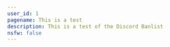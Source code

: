 ```yaml
---
user_id: 1
pagename: This is a test
description: This is a test of the Discord Banlist
nsfw: false
---
```

